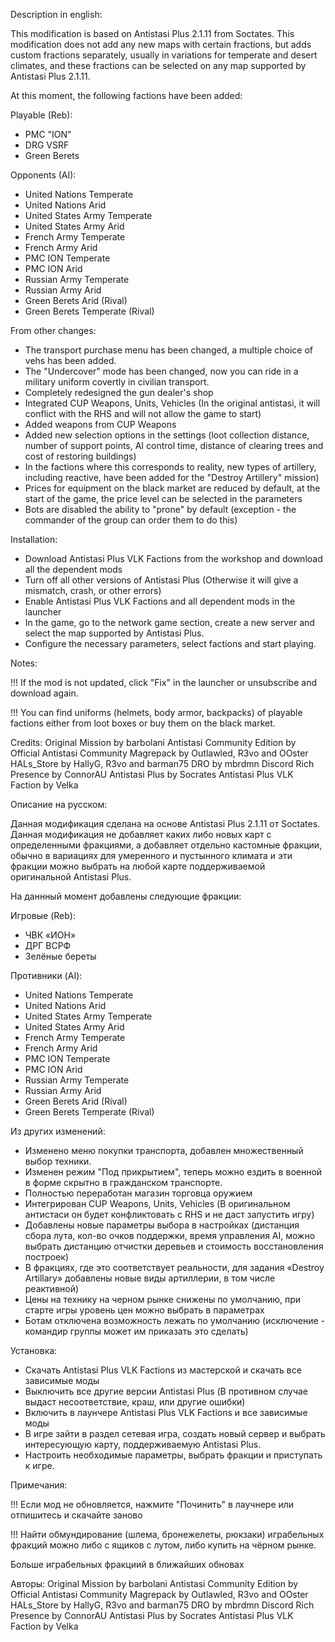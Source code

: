 Description in english:

This modification is based on Antistasi Plus 2.1.11 from Soctates.
This modification does not add any new maps with certain fractions, but adds custom fractions separately, usually in variations for temperate and desert climates, and these fractions can be selected on any map supported by Antistasi Plus 2.1.11.

At this moment, the following factions have been added:

Playable (Reb):
- PMC "ION"
- DRG VSRF
- Green Berets

Opponents (AI):
- United Nations Temperate
- United Nations Arid
- United States Army Temperate
- United States Army Arid
- French Army Temperate
- French Army Arid
- PMC ION Temperate
- PMC ION Arid
- Russian Army Temperate
- Russian Army Arid
- Green Berets Arid (Rival)
- Green Berets Temperate (Rival)

From other changes:

- The transport purchase menu has been changed, a multiple choice of vehs has been added.
- The "Undercover" mode has been changed, now you can ride in a military uniform covertly in civilian transport.
- Completely redesigned the gun dealer's shop
- Integrated CUP Weapons, Units, Vehicles (In the original antistasi, it will conflict with the RHS and will not allow the game to start)
- Added weapons from CUP Weapons
- Added new selection options in the settings (loot collection distance, number of support points, AI control time, distance of clearing trees and cost of restoring buildings)
- In the factions where this corresponds to reality, new types of artillery, including reactive, have been added for the "Destroy Artillery" mission)
- Prices for equipment on the black market are reduced by default, at the start of the game, the price level can be selected in the parameters
- Bots are disabled the ability to "prone" by default (exception - the commander of the group can order them to do this)

Installation:
- Download Antistasi Plus VLK Factions from the workshop and download all the dependent mods
- Turn off all other versions of Antistasi Plus (Otherwise it will give a mismatch, crash, or other errors)
- Enable Antistasi Plus VLK Factions and all dependent mods in the launcher
- In the game, go to the network game section, create a new server and select the map supported by Antistasi Plus.
- Configure the necessary parameters, select factions and start playing.

Notes:

!!! If the mod is not updated, click "Fix" in the launcher or unsubscribe and download again.

!!! You can find uniforms (helmets, body armor, backpacks) of playable factions either from loot boxes or buy them on the black market.

Credits:
Original Mission by barbolani
Antistasi Community Edition by Official Antistasi Community
Magrepack by Outlawled, R3vo and OOster
HALs_Store by HallyG, R3vo and barman75
DRO by mbrdmn
Discord Rich Presence by ConnorAU
Antistasi Plus by Socrates
Antistasi Plus VLK Faction by Velka


Описание на русском:

Данная модификация сделана на основе Antistasi Plus 2.1.11 от Soctates.
Данная модификация не добавляет каких либо новых карт с определенными фракциями, а добавляет отдельно кастомные фракции, обычно в вариациях для умеренного и пустынного климата и эти фракции можно выбрать на любой карте поддерживаемой оригинальной Antistasi Plus.

На даннный момент добавлены следующие фракции:

Игровые (Reb):
- ЧВК «ИОН»
- ДРГ ВСРФ
- Зелёные береты

Противники (AI):
- United Nations Temperate
- United Nations Arid
- United States Army Temperate
- United States Army Arid
- French Army Temperate
- French Army Arid
- PMC ION Temperate
- PMC ION Arid
- Russian Army Temperate
- Russian Army Arid
- Green Berets Arid (Rival)
- Green Berets Temperate (Rival)

Из других изменений:
- Изменено меню покупки транспорта, добавлен множественный выбор техники.
- Изменен режим "Под прикрытием", теперь можно ездить в военной в форме скрытно в гражданском транспорте.
- Полностью переработан магазин торговца оружием
- Интегрирован CUP Weapons, Units, Vehicles (В оригинальном антистаси он будет конфликтовать с RHS и не даст запустить игру)
- Добавлены новые параметры выбора в настройках (дистанция сбора лута, кол-во очков поддержки, время управления AI, можно выбрать дистанцию отчистки деревьев и стоимость восстановления построек)
- В фракциях, где это соответствует реальности, для задания «Destroy Artillary» добавлены новые виды артиллерии, в том числе реактивной)
- Цены на технику на черном рынке снижены по умолчанию, при старте игры уровень цен можно выбрать в параметрах
- Ботам отключена возможность лежать по умолчанию (исключение - командир группы может им приказать это сделать)

Установка:
- Скачать Antistasi Plus VLK Factions из мастерской и скачать все зависимые моды
- Выключить все другие версии Antistasi Plus (В противном случае выдаст несоответствие, краш, или другие ошибки)
- Включить в лаунчере Antistasi Plus VLK Factions и все зависимые моды
- В игре зайти в раздел сетевая игра, создать новый сервер и выбрать интересующую карту, поддерживаемую Antistasi Plus.
- Настроить необходимые параметры, выбрать фракции и приступать к игре.

Примечания:

!!! Если мод не обновляется, нажмите "Починить" в лаучнере или отпишитесь и скачайте заново

!!! Найти обмундирование (шлема, бронежелеты, рюкзаки) играбельных фракций можно либо с ящиков с лутом, либо купить на чёрном рынке.

Больше играбельных фракциий в ближайших обновах

Авторы:
Original Mission by barbolani
Antistasi Community Edition by Official Antistasi Community
Magrepack by Outlawled, R3vo and OOster
HALs_Store by HallyG, R3vo and barman75
DRO by mbrdmn
Discord Rich Presence by ConnorAU
Antistasi Plus by Socrates
Antistasi Plus VLK Faction by Velka
